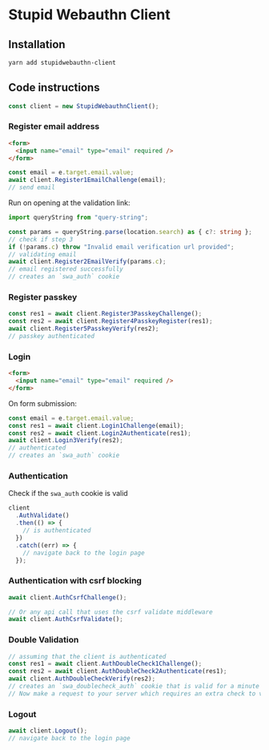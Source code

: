 # Stupid Webauthn Client

## Installation

```sh
yarn add stupidwebauthn-client
```

## Code instructions

```ts
const client = new StupidWebauthnClient();
```

### Register email address

```html
<form>
  <input name="email" type="email" required />
</form>
```

```ts
const email = e.target.email.value;
await client.Register1EmailChallenge(email);
// send email
```

Run on opening at the validation link:

```ts
import queryString from "query-string";

const params = queryString.parse(location.search) as { c?: string };
// check if step 3
if (!params.c) throw "Invalid email verification url provided";
// validating email
await client.Register2EmailVerify(params.c);
// email registered successfully
// creates an `swa_auth` cookie
```

### Register passkey

```ts
const res1 = await client.Register3PasskeyChallenge();
const res2 = await client.Register4PasskeyRegister(res1);
await client.Register5PasskeyVerify(res2);
// passkey authenticated
```

### Login

```html
<form>
  <input name="email" type="email" required />
</form>
```

On form submission:

```ts
const email = e.target.email.value;
const res1 = await client.Login1Challenge(email);
const res2 = await client.Login2Authenticate(res1);
await client.Login3Verify(res2);
// authenticated
// creates an `swa_auth` cookie
```

### Authentication

Check if the `swa_auth` cookie is valid

```ts
client
  .AuthValidate()
  .then(() => {
    // is authenticated
  })
  .catch((err) => {
    // navigate back to the login page
  });
```

### Authentication with csrf blocking

```ts
await client.AuthCsrfChallenge();

// Or any api call that uses the csrf validate middleware
await client.AuthCsrfValidate();
```

### Double Validation

```ts
// assuming that the client is authenticated
const res1 = await client.AuthDoubleCheck1Challenge();
const res2 = await client.AuthDoubleCheck2Authenticate(res1);
await client.AuthDoubleCheckVerify(res2);
// creates an `swa_doublecheck_auth` cookie that is valid for a minute
// Now make a request to your server which requires an extra check to validate
```

### Logout

```ts
await client.Logout();
// navigate back to the login page
```
